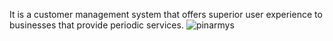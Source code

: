 It is a customer management system that offers superior user experience to businesses that provide periodic services.
![pinarmys](https://github.com/user-attachments/assets/b0232f5f-d2e6-4180-a90a-33f02bce8e32)
